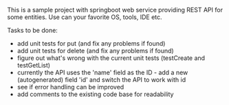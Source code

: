 This is a sample project with springboot web service providing REST API for some entities.
Use can your favorite OS, tools, IDE etc.

Tasks to be done:
* add unit tests for put (and fix any problems if found)
* add unit tests for delete (and fix any problems if found)
* figure out what's wrong with the current unit tests (testCreate and testGetList)
* currently the API uses the 'name' field as the ID - add a new (autogenerated) field 'id' and switch the API to work with id
* see if error handling can be improved
* add comments to the existing code base for readability
